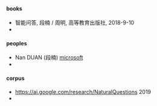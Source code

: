 



#### books

- 智能问答, 段楠 / 周明, 高等教育出版社, 2018-9-10
- 



#### peoples

- Nan DUAN (段楠) [microsoft](https://www.microsoft.com/en-us/research/people/nanduan/#!books-publications)
- 



#### corpus

+ https://ai.google.com/research/NaturalQuestions 2019
+ 
